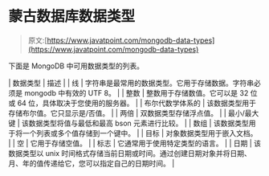 # 蒙古数据库数据类型

> 原文:[https://www.javatpoint.com/mongodb-data-types](https://www.javatpoint.com/mongodb-data-types)

下面是 MongoDB 中可用数据类型的列表。

| 数据类型 | 描述 |
| 线 | 字符串是最常用的数据类型。它用于存储数据。字符串必须是 mongodb 中有效的 UTF 8。 |
| 整数 | 整数用于存储数值。它可以是 32 位或 64 位，具体取决于您使用的服务器。 |
| 布尔代数学体系的 | 该数据类型用于存储布尔值。它只显示是/否值。 |
| 两倍 | 双数据类型存储浮点值。 |
| 最小/最大键 | 该数据类型将值与最低和最高 bson 元素进行比较。 |
| 数组 | 该数据类型用于将一个列表或多个值存储到一个键中。 |
| 目标 | 对象数据类型用于嵌入文档。 |
| 空 | 它用于存储空值。 |
| 标志 | 它通常用于使用特定类型的语言。 |
| 日期 | 该数据类型以 unix 时间格式存储当前日期或时间。通过创建日期对象并将日期、月、年的值传递给它，您可以指定自己的日期时间。 |